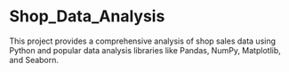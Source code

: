 # Shop_Data_Analysis
This project provides a comprehensive analysis of shop sales data using Python and popular data analysis libraries like Pandas, NumPy, Matplotlib, and Seaborn.
